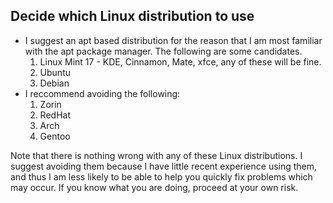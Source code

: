 ## Decide which Linux distribution to use
* I suggest an apt based distribution for the reason that I am most familiar with the apt package manager. The following are some candidates.
  1. Linux Mint 17 - KDE, Cinnamon, Mate, xfce, any of these will be fine.
  1. Ubuntu
  1. Debian
* I reccommend avoiding the following:
  1. Zorin
  1. RedHat
  1. Arch
  1. Gentoo

Note that there is nothing wrong with any of these Linux distributions. I suggest avoiding them because I have little recent experience using them, and thus I am less likely to be able to help you quickly fix problems which may occur. If you know what you are doing, proceed at your own risk.
